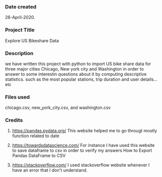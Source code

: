 ### Date created
26-April-2020.

### Project Title
Explore US Bikeshare Data

### Description
we have written this project with python to import US bike share data for three major cities
Chicago, New york city and Washington in order to answer to some interestin questions about it
by computing descriptive statistics. such as the most popular stations, trip duration and user details... etc

### Files used
chicago.csv,
new_york_city.csv,
and washington.csv

### Credits
1)   https://pandas.pydata.org/
 This website helped me to go througt mostly function related to date

2)  https://towardsdatascience.com/
 For instance I have used this website to save dataframe to csv in order to verify my answers
 How to Export Pandas DataFrame to CSV

3)  https://stackoverflow.com/
 I used stackoverflow website whenever I have an error that I don't understand.

